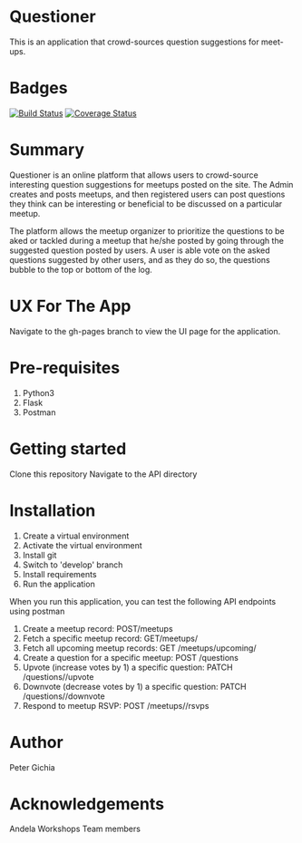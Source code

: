 # Questioner
This is an application that crowd-sources question suggestions for meet-ups.

# Badges
[![Build Status](https://travis-ci.org/Gichia/questioner.svg?branch=master)](https://travis-ci.org/Gichia/questioner)
[![Coverage Status](https://coveralls.io/repos/github/Gichia/questioner/badge.svg?branch=master)](https://coveralls.io/github/Gichia/questioner?branch=master)


# Summary
Questioner is an online platform that allows users to crowd-source interesting question suggestions for meetups posted on the site. The Admin creates and posts meetups, and then registered users can post questions they think can be interesting or beneficial to be discussed on a particular meetup.

The platform allows the meetup organizer to prioritize the questions to be aked or tackled during a meetup that he/she posted by going through the suggested question posted by users. A user is able vote on the asked questions suggested by other users, and as they do so, the questions bubble to the top or bottom of the log.

# UX For The App
Navigate to the gh-pages branch to view the UI page for the application.

# Pre-requisites
1. Python3
2. Flask
3. Postman

# Getting started
Clone this repository
Navigate to the API directory

# Installation
1. Create a virtual environment
2. Activate the virtual environment
3. Install git
4. Switch to 'develop' branch
5. Install requirements
6. Run the application

When you run this application, you can test the following API endpoints using postman
1. Create a meetup record: POST/meetups
2. Fetch a specific meetup record: GET/meetups/<meetup-id>
3. Fetch all upcoming meetup records: GET /meetups/upcoming/
4. Create a question for a specific meetup: POST /questions
5. Upvote (increase votes by 1) a specific question: PATCH /questions/<question-id>/upvote
6. Downvote (decrease votes by 1) a specific question: PATCH /questions/<question-id>/downvote
7. Respond to meetup RSVP: POST /meetups/<meetup-id>/rsvps

# Author
Peter Gichia

# Acknowledgements
Andela Workshops
Team members
